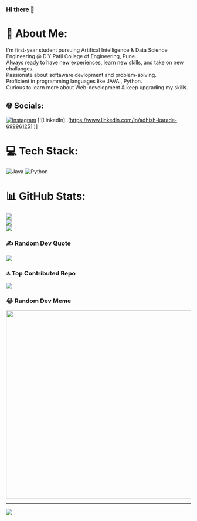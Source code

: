 ### Hi there 👋

# 💫 About Me:
I'm first-year student pursuing Artifical Intelligence & Data Science Engineering @ D.Y Patil College of Engineering, Pune.<br>Always ready to have new experiences, learn new skills, and take on new challanges.<br>Passionate about softaware devlopment and problem-solving.<br>Proficient in programming languages like JAVA , Python.<br>Curious to learn more about Web-development  & keep upgrading my skills.


## 🌐 Socials:
[![Instagram](https://img.shields.io/badge/Instagram-%23E4405F.svg?logo=Instagram&logoColor=white)](https://instagram.com/Adhish_ak47) 
[![LinkedIn]..(https://www.linkedin.com/in/adhish-karade-699961251
)]

# 💻 Tech Stack:
![Java](https://img.shields.io/badge/java-%23ED8B00.svg?style=flat&logo=java&logoColor=white) ![Python](https://img.shields.io/badge/python-3670A0?style=flat&logo=python&logoColor=ffdd54)
# 📊 GitHub Stats:
![](https://github-readme-stats.vercel.app/api?username=Adhishak47&theme=dark&hide_border=false&include_all_commits=true&count_private=true)<br/>
![](https://github-readme-streak-stats.herokuapp.com/?user=Adhishak47&theme=dark&hide_border=false)<br/>
![](https://github-readme-stats.vercel.app/api/top-langs/?username=Adhishak47&theme=dark&hide_border=false&include_all_commits=true&count_private=true&layout=compact)

### ✍️ Random Dev Quote
![](https://quotes-github-readme.vercel.app/api?type=horizontal&theme=tokyonight)

### 🔝 Top Contributed Repo
![](https://github-contributor-stats.vercel.app/api?username=Adhishak47&limit=5&theme=dark&combine_all_yearly_contributions=true)

### 😂 Random Dev Meme
<img src="https://rm.up.railway.app/" width="512px"/>

---
[![](https://visitcount.itsvg.in/api?id=Adhishak47&icon=5&color=0)](https://visitcount.itsvg.in)

<!-- Proudly created with GPRM ( https://gprm.itsvg.in ) -->

